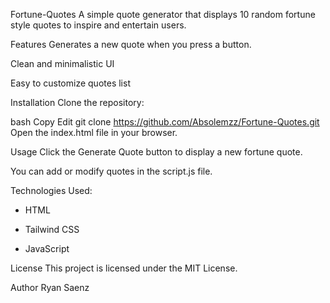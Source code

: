Fortune-Quotes
A simple quote generator that displays 10 random fortune style quotes to inspire and entertain users.

Features
Generates a new quote when you press a button.

Clean and minimalistic UI

Easy to customize quotes list

Installation
Clone the repository:

bash
Copy
Edit
git clone https://github.com/Absolemzz/Fortune-Quotes.git
Open the index.html file in your browser.

Usage
Click the Generate Quote button to display a new fortune quote.

You can add or modify quotes in the script.js file.

Technologies Used:

- HTML

- Tailwind CSS

- JavaScript


License
This project is licensed under the MIT License.

Author
Ryan Saenz
